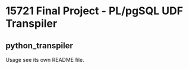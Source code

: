 # 15721 Final Project - PL/pgSQL UDF Transpiler

## python_transpiler
  Usage see its own README file.